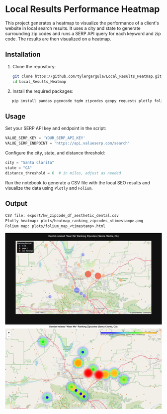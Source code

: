 # Local Results Performance Heatmap

This project generates a heatmap to visualize the performance of a client's website in local search results. It uses a city and state to generate surrounding zip codes and runs a SERP API query for each keyword and zip code. The results are then visualized on a heatmap.


## Installation

1. Clone the repository:
   ```sh
   git clone https://github.com/tylergargula/Local_Results_Heatmap.git
   cd Local_Results_Heatmap
   ```
   
2. Install the required packages:
```sh
   pip install pandas pgeocode tqdm zipcodes geopy requests plotly folium branca
   ```

## Usage
Set your SERP API key and endpoint in the script:  
```python 
VALUE_SERP_KEY = 'YOUR_SERP_API_KEY'
VALUE_SERP_ENDPOINT = 'https://api.valueserp.com/search'
```

Configure the city, state, and distance threshold:  
```python 
city = "Santa Clarita"
state = "CA"
distance_threshold = 6  # in miles, adjust as needed
```
Run the notebook to generate a CSV file with the local SEO results and visualize the data using `Plotly` and `Folium`.

## Output
```txt
CSV file: export/kw_zipcode_df_aesthetic_dental.csv
Plotly heatmap: plots/heatmap_ranking_zipcodes_<timestamp>.png
Folium map: plots/folium_map_<timestamp>.html
```

![Plotly Heatmap](https://github.com/tylergargula/local-seo-results-heatmap/blob/main/plots/plotly_heatmap_20240917_172836.png)
![Folium Heatmap](https://github.com/tylergargula/local-seo-results-heatmap/blob/main/plots/folium_map_20240917_172836.png)